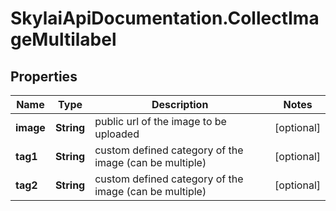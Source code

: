 # SkylaiApiDocumentation.CollectImageMultilabel

## Properties
Name | Type | Description | Notes
------------ | ------------- | ------------- | -------------
**image** | **String** | public url of the image to be uploaded | [optional] 
**tag1** | **String** | custom defined category of the image (can be multiple) | [optional] 
**tag2** | **String** | custom defined category of the image (can be multiple) | [optional] 
